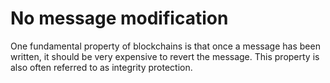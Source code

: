 # No message modification

One fundamental property of blockchains is that once a message has been written, it should be very expensive to revert the  message. This property is also often referred to as integrity protection.

